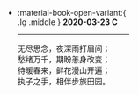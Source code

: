 <html>
<body>
<script>
  const fps = 30;
const mspf = Math.floor(1000 / fps) ; 
let width = window.innerWidth || document.documentElement.clientWidth;
let height = window.innerHeight || document.documentElement.clientHeight;
let canvas;
window.addEventListener('resize', () => {
  width = window.innerWidth || document.documentElement.clientWidth;
  height = window.innerHeight || document.documentElement.clientHeight;
  if (canvas) {
    canvas.width = width;
    canvas.height = height;
  }
});
let particles = [];
let wind = [0, 0];
let cursor = [0, 0];
function velocity(r) {
  return 70 / r + 30;
}
function sine_component(h, a) {
  return [2 * Math.PI / h, Math.random() * a, Math.random() * 2 * Math.PI]; // [frequency, amplitude, phase]
}
function calc_sine(components, x) {
  let sum = 0;
  for (let i = 0; i < components.length; i++) {
    const [f, a, p] = components[i];
    sum += Math.sin(x * f + p) * a;
  }
  return sum;
}
function gen_particle() {
  let r = Math.random() * 4 + 1;
  return {
    radius: r,
    x: Math.random() * width,
    y: -r,
    opacity: Math.random(),
    sine_components: [sine_component(height, 3), sine_component(height / 2, 2), sine_component(height / 5, 1), sine_component(height / 10, 0.5)],
  };
}
function update_pos(dt) {
  const n = particles.length;
  for (let i = 0; i < n; i++) {
    const v = velocity(particles[i].radius);
    particles[i].x += calc_sine(particles[i].sine_components, particles[i].y) * v / 5 * dt;
    particles[i].y += v * dt;
    // const dist = Math.hypot(particles[i].x - cursor[0], particles[i].y - cursor[1]) + 1;
    // particles[i].x += wind[0] * dt / dist
    // particles[i].y += wind[1] * dt / dist;
    if (particles[i].y - particles[i].radius > height) {
      particles[i] = gen_particle();  
    }
  }
}
let context_cache;
function get_context() {
  if (context_cache)
    return context_cache;
  canvas = document.createElement('canvas');
  canvas.id = 'snow-canvas';
  canvas.width = width;
  canvas.height = height;
  canvas.style = 'position: fixed; top: 0; left: 0; overflow: hidden; pointer-events: none; z-index: 256;';
  if ((document.documentElement.dataset.darkreaderMode || "").startsWith('filter'))
    canvas.style.filter = 'invert(1)';
  document.body.appendChild(canvas);
  context_cache = canvas.getContext('2d');
  return context_cache;
}
function draw() {
  const ctx = get_context();
  ctx.clearRect(0, 0, width, height);
  const n = particles.length;
  for (let i = 0; i < n; i++) {
    const p = particles[i];
    ctx.fillStyle = `rgba(255, 255, 255, ${p.opacity})`;
    ctx.shadowColor = '#80EDF7';
    ctx.shadowBlur = 7;
    ctx.beginPath();
    ctx.arc(p.x, p.y, p.radius, 0, 2*Math.PI);
    ctx.fill();
  }
}
let focused = true;
let disabled = false;
let lastTime = performance.now();
const requestFrame = () => setTimeout(loop, mspf);
function loop() {
  const dt = (performance.now() - lastTime) / 1000;
  if (particles.length < 120 && Math.random() < 0.1) {
    particles.push(gen_particle());
  }
  update_pos(dt);
  draw();
  lastTime = performance.now();
  if (focused && !disabled)
    requestFrame();
}
window.addEventListener('focus', () => {
  console.log('snow start');
  focused = true;
  lastTime = performance.now();
  requestFrame();
});
window.addEventListener('blur', () => {
  console.log('snow stop');
  focused = false;
});
window.addEventListener('keydown', e => {
  if (e.ctrlKey && e.key == 's') {
    e.preventDefault();
    disabled = !disabled;
    if (disabled) {
      canvas.style.display = 'none';
    } else {
      canvas.style.display = 'block';
      lastTime = performance.now();
      requestFrame();
    }
  }
});
requestFrame();
</script>
</body>
</html>

<div class="grid cards" style = "margin:10px calc(50%) 10px calc(5%)" markdown>

-   :material-book-open-variant:{ .lg .middle } __2020-03-23 C__

    ---

    无尽思念，夜深雨打眉间；<br>
    愁绪万千，期盼恙身改变；<br>
    待暖春来，鲜花漫山开遍；<br>
    执子之手，相伴步旅田园。
</div>

